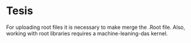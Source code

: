 # Tesis
For uploading root files it is necessary to make merge the .Root file. Also, working with root libraries requires a machine-leaning-das kernel. 
